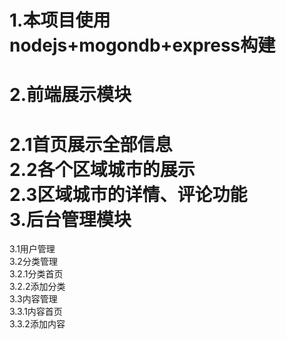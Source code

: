 1.本项目使用nodejs+mogondb+express构建  
=====================================
2.前端展示模块 
=============
  2.1首页展示全部信息  
  2.2各个区域城市的展示  
  2.3区域城市的详情、评论功能  
3.后台管理模块  
=============
  3.1用户管理  
  3.2分类管理  
    3.2.1分类首页  
    3.2.2添加分类  
  3.3内容管理  
    3.3.1内容首页  
    3.3.2添加内容  
    
